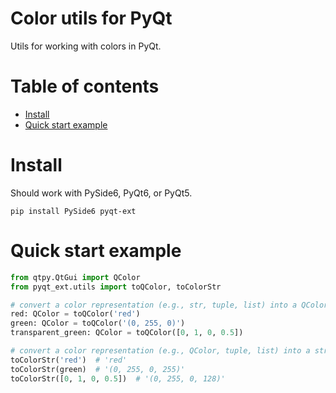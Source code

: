 # Color utils for PyQt
Utils for working with colors in PyQt.

# Table of contents
- [Install](#install)
- [Quick start example](#quick-start-example)

# Install
Should work with PySide6, PyQt6, or PyQt5.
```shell
pip install PySide6 pyqt-ext
```

# Quick start example
```python
from qtpy.QtGui import QColor
from pyqt_ext.utils import toQColor, toColorStr

# convert a color representation (e.g., str, tuple, list) into a QColor
red: QColor = toQColor('red')
green: QColor = toQColor('(0, 255, 0)')
transparent_green: QColor = toQColor([0, 1, 0, 0.5])

# convert a color representation (e.g., QColor, tuple, list) into a str
toColorStr('red')  # 'red'
toColorStr(green)  # '(0, 255, 0, 255)'
toColorStr([0, 1, 0, 0.5])  # '(0, 255, 0, 128)'
```